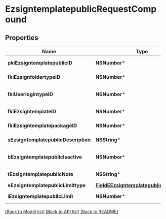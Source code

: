 # EzsigntemplatepublicRequestCompound

## Properties
Name | Type | Description | Notes
------------ | ------------- | ------------- | -------------
**pkiEzsigntemplatepublicID** | **NSNumber*** | The unique ID of the Ezsigntemplatepublic | [optional] 
**fkiEzsignfoldertypeID** | **NSNumber*** | The unique ID of the Ezsignfoldertype. | 
**fkiUserlogintypeID** | **NSNumber*** | The unique ID of the Userlogintype  Valid values:  |Value|Description|Detail| |-|-|-| |1|**Email Only**|The Ezsignsigner will receive a secure link by email| |2|**Email and phone or SMS**|The Ezsignsigner will receive a secure link by email and will need to authenticate using SMS or Phone call. **Additional fee applies**| |3|**Email and secret question**|The Ezsignsigner will receive a secure link by email and will need to authenticate using a predefined question and answer| |4|**In person only**|The Ezsignsigner will only be able to sign \&quot;In-Person\&quot; and there won&#39;t be any authentication. No email will be sent for invitation to sign. Make sure you evaluate the risk of signature denial and at minimum, we recommend you use a handwritten signature type| |5|**In person with phone or SMS**|The Ezsignsigner will only be able to sign \&quot;In-Person\&quot; and will need to authenticate using SMS or Phone call. No email will be sent for invitation to sign. **Additional fee applies**| |6|**Embedded**|The Ezsignsigner will only be able to sign in the embedded solution. No email will be sent for invitation to sign. **Additional fee applies**|   |7|**Embedded with phone or SMS**|The Ezsignsigner will only be able to sign in the embedded solution and will need to authenticate using SMS or Phone call. No email will be sent for invitation to sign. **Additional fee applies**|   |8|**No validation**|The Ezsignsigner will not receive an email and won&#39;t have to validate his connection using 2 factor. **Additional fee applies**|      |9|**Sms only**|The Ezsignsigner will not receive an email but will will need to authenticate using SMS. **Additional fee applies**|      | 
**fkiEzsigntemplateID** | **NSNumber*** | The unique ID of the Ezsigntemplate | [optional] 
**fkiEzsigntemplatepackageID** | **NSNumber*** | The unique ID of the Ezsigntemplatepackage | [optional] 
**sEzsigntemplatepublicDescription** | **NSString*** | The description of the Ezsigntemplatepublic | 
**bEzsigntemplatepublicIsactive** | **NSNumber*** | Whether the ezsigntemplatepublic is active or not | 
**tEzsigntemplatepublicNote** | **NSString*** | The note of the Ezsigntemplatepublic | 
**eEzsigntemplatepublicLimittype** | [**FieldEEzsigntemplatepublicLimittype***](FieldEEzsigntemplatepublicLimittype.md) |  | 
**iEzsigntemplatepublicLimit** | **NSNumber*** | The limit of the Ezsigntemplatepublic | 

[[Back to Model list]](../README.md#documentation-for-models) [[Back to API list]](../README.md#documentation-for-api-endpoints) [[Back to README]](../README.md)



